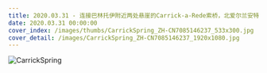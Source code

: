 ```yaml
---
title: 2020.03.31 - 连接巴林托伊附近两处悬崖的Carrick-a-Rede索桥，北爱尔兰安特里姆 (© NordicMoonlight/iStock/Getty Images Plus)
date: 2020.03.31 00:00:00
cover_index: /images/thumbs/CarrickSpring_ZH-CN7085146237_533x300.jpg
cover_detail: /images/CarrickSpring_ZH-CN7085146237_1920x1080.jpg
---
```


![CarrickSpring](/images/CarrickSpring_ZH-CN7085146237_1920x1080.jpg)
